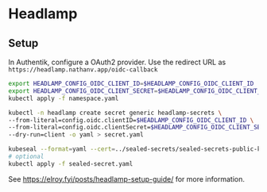 # Headlamp

## Setup

In Authentik, configure a OAuth2 provider.
Use the redirect URL as `https://headlamp.nathanv.app/oidc-callback`

```bash
export HEADLAMP_CONFIG_OIDC_CLIENT_ID=$HEADLAMP_CONFIG_OIDC_CLIENT_ID
export HEADLAMP_CONFIG_OIDC_CLIENT_SECRET=$HEADLAMP_CONFIG_OIDC_CLIENT_SECRET
kubectl apply -f namespace.yaml

kubectl -n headlamp create secret generic headlamp-secrets \
--from-literal=config.oidc.clientID=$HEADLAMP_CONFIG_OIDC_CLIENT_ID \
--from-literal=config.oidc.clientSecret=$HEADLAMP_CONFIG_OIDC_CLIENT_SECRET \
--dry-run=client -o yaml > secret.yaml

kubeseal --format=yaml --cert=../sealed-secrets/sealed-secrets-public-key.pem < secret.yaml > sealed-secret.yaml
# optional
kubectl apply -f sealed-secret.yaml
```

See <https://elroy.fyi/posts/headlamp-setup-guide/> for more information.
